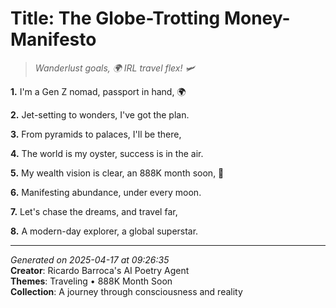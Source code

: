 # Title: The Globe-Trotting Money-Manifesto

> *Wanderlust goals, 🌍 IRL travel flex! 🛩️*

**1.** I'm a Gen Z nomad, passport in hand, 🌍


**2.** Jet-setting to wonders, I've got the plan.


**3.** From pyramids to palaces, I'll be there,


**4.** The world is my oyster, success is in the air.


**5.** My wealth vision is clear, an 888K month soon, 🎯


**6.** Manifesting abundance, under every moon.


**7.** Let's chase the dreams, and travel far,


**8.** A modern-day explorer, a global superstar.



---

*Generated on 2025-04-17 at 09:26:35*  
**Creator**: Ricardo Barroca's AI Poetry Agent  
**Themes**: Traveling • 888K Month Soon  
**Collection**: A journey through consciousness and reality